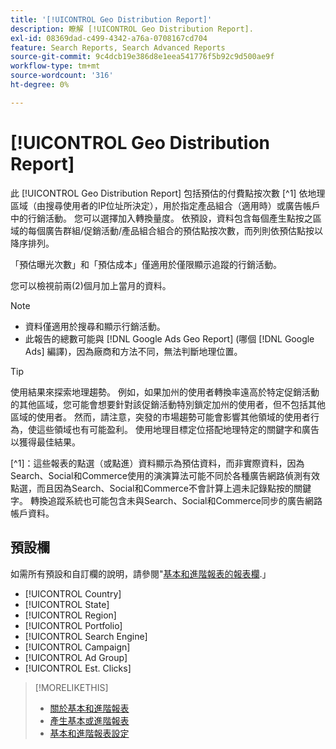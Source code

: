 ```yaml
---
title: '[!UICONTROL Geo Distribution Report]'
description: 瞭解 [!UICONTROL Geo Distribution Report].
exl-id: 08369dad-c499-4342-a76a-0708167cd704
feature: Search Reports, Search Advanced Reports
source-git-commit: 9c4dcb19e386d8e1eea541776f5b92c9d500ae9f
workflow-type: tm+mt
source-wordcount: '316'
ht-degree: 0%

---
```


# [!UICONTROL Geo Distribution Report]

此 [!UICONTROL Geo Distribution Report] 包括預估的付費點按次數 [^1] 依地理區域（由搜尋使用者的IP位址所決定），用於指定產品組合（適用時）或廣告帳戶中的行銷活動。 您可以選擇加入轉換量度。 依預設，資料包含每個產生點按之區域的每個廣告群組/促銷活動/產品組合組合的預估點按次數，而列則依預估點按以降序排列。

「預估曝光次數」和「預估成本」僅適用於僅限顯示追蹤的行銷活動。

您可以檢視前兩(2)個月加上當月的資料。

>[!NOTE]
>
>* 資料僅適用於搜尋和顯示行銷活動。
>* 此報告的總數可能與 [!DNL Google Ads Geo Report] (哪個 [!DNL Google Ads] 編譯)，因為廠商和方法不同，無法判斷地理位置。

>[!TIP]
>
>使用結果來探索地理趨勢。 例如，如果加州的使用者轉換率遠高於特定促銷活動的其他區域，您可能會想要針對該促銷活動特別鎖定加州的使用者，但不包括其他區域的使用者。 然而，請注意，突發的市場趨勢可能會影響其他領域的使用者行為，使這些領域也有可能盈利。 使用地理目標定位搭配地理特定的關鍵字和廣告以獲得最佳結果。

[^1]：這些報表的點選（或點進）資料顯示為預估資料，而非實際資料，因為Search、Social和Commerce使用的演演算法可能不同於各種廣告網路偵測有效點選，而且因為Search、Social和Commerce不會計算上週未記錄點按的關鍵字。 轉換追蹤系統也可能包含未與Search、Social和Commerce同步的廣告網路帳戶資料。

## 預設欄

如需所有預設和自訂欄的說明，請參閱&quot;[基本和進階報表的報表欄](basic-advanced-report-columns.md).」

* [!UICONTROL Country]
* [!UICONTROL State]
* [!UICONTROL Region]
* [!UICONTROL Portfolio]
* [!UICONTROL Search Engine]
* [!UICONTROL Campaign]
* [!UICONTROL Ad Group]
* [!UICONTROL Est. Clicks]

>[!MORELIKETHIS]
>
>* [關於基本和進階報表](basic-advanced-report-about.md)
>* [產生基本或進階報表](basic-advanced-report-generate.md)
>* [基本和進階報表設定](basic-advanced-report-settings.md)
